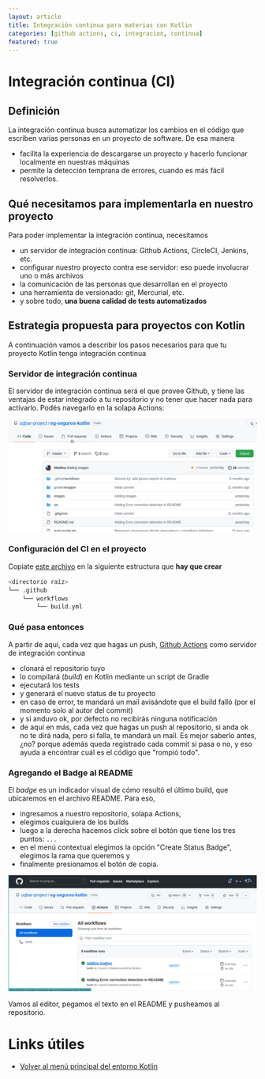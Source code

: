 ```yaml
---
layout: article
title: Integración continua para materias con Kotlin
categories: [github actions, ci, integracion, continua]
featured: true
---
```


# Integración continua (CI)

## Definición

La integración continua busca automatizar los cambios en el código que escriben varias personas en un proyecto de software. De esa manera

- facilita la experiencia de descargarse un proyecto y hacerlo funcionar localmente en nuestras máquinas
- permite la detección temprana de errores, cuando es más fácil resolverlos.

## Qué necesitamos para implementarla en nuestro proyecto

Para poder implementar la integración continua, necesitamos

- un servidor de integración continua: Github Actions, CircleCI, Jenkins, etc.
- configurar nuestro proyecto contra ese servidor: eso puede involucrar uno o más archivos
- la comunicación de las personas que desarrollan en el proyecto
- una herramienta de versionado: git, Mercurial, etc.
- y sobre todo, **una buena calidad de tests automatizados**

## Estrategia propuesta para proyectos con Kotlin

A continuación vamos a describir los pasos necesarios para que tu proyecto Kotlin tenga integración continua

### Servidor de integración continua

El servidor de integración continua será el que provee Github, y tiene las ventajas de estar integrado a tu repositorio y no tener que hacer nada para activarlo. Podés navegarlo en la solapa Actions:

<!-- -->

![GH Actions - repo](/img/wiki/kotlin-ci-gh-actions-repo.gif)

<!-- -->

### Configuración del CI en el proyecto

Copiate [este archivo](./algo2.build.yml) en la siguiente estructura que **hay que crear**

```bash
<directorio raíz>
└── .github
    └── workflows
        └── build.yml
```

### Qué pasa entonces

A partir de aquí, cada vez que hagas un push, [Github Actions](https://www.travis-ci.com/) como servidor de integración continua

- clonará el repositorio tuyo
- lo compilará (_build_) en Kotlin mediante un script de Gradle
- ejecutará los tests
- y generará el nuevo status de tu proyecto
- en caso de error, te mandará un mail avisándote que el build falló (por el momento solo al autor del commit)
- y si anduvo ok, por defecto no recibirás ninguna notificación
- de aquí en más, cada vez que hagas un push al repositorio, si anda ok no te dirá nada, pero si falla, te mandará un mail. Es mejor saberlo antes, ¿no? porque además queda registrado cada commit si pasa o no, y eso ayuda a encontrar cuál es el código que "rompió todo".

### Agregando el Badge al README

El _badge_ es un indicador visual de cómo resultó el último build, que ubicaremos en el archivo README. Para eso, 

- ingresamos a nuestro repositorio, solapa Actions, 
- elegimos cualquiera de los builds 
- luego a la derecha hacemos click sobre el botón que tiene los tres puntos: `...`
- en el menú contextual elegimos la opción "Create Status Badge", elegimos la rama que queremos y
- finalmente presionamos el botón de copia. 

<!-- -->

![Kotlin CI - Crear status badge](/img/wiki/kotlin-ci-gh-actions-badge.gif)

<!-- -->

Vamos al editor, pegamos el texto en el README y pusheamos al repositorio.

# Links útiles

* [Volver al menú principal del entorno Kotlin](kotlin-principal.html)
